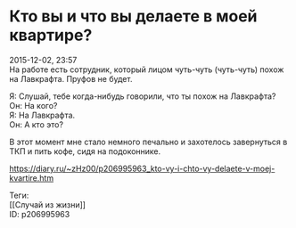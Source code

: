 Кто вы и что вы делаете в моей квартире?
=========================================

   
 2015-12-02, 23:57   
  На работе есть сотрудник, который лицом чуть-чуть (чуть-чуть) похож на Лавкрафта. Пруфов не будет.   
   
 Я: Слушай, тебе когда-нибудь говорили, что ты похож на Лавкрафта?   
 Он: На кого?   
 Я: На Лавкрафта.   
 Он: А кто это?   
   
 В этот момент мне стало немного печально и захотелось завернуться в ТКП и пить кофе, сидя на подоконнике.   
    
 <https://diary.ru/~zHz00/p206995963_kto-vy-i-chto-vy-delaete-v-moej-kvartire.htm>   
   
 Теги:   
 [[Случай из жизни]]   
 ID: p206995963